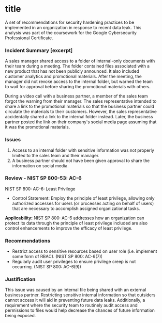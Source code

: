 # title
A set of recommendations for security hardening practices to be implemented in an organization in response to recent data leak. This analysis was part of the coursework for the Google Cybersecurity Professional Certificate.

### Incident Summary [excerpt]
A sales manager shared access to a folder of internal-only documents with their team during a meeting. The folder contained files associated with a new product that has not been publicly announced. It also included customer analytics and promotional materials. After the meeting, the manager did not revoke access to the internal folder, but warned the team to wait for approval before sharing the promotional materials with others.

During a video call with a business partner, a member of the sales team forgot the warning from their manager. The sales representative intended to share a link to the promotional materials so that the business partner could circulate the materials to their customers. However, the sales representative accidentally shared a link to the internal folder instead. Later, the business partner posted the link on their company's social media page assuming that it was the promotional materials.

### Issues
1. Access to an internal folder with sensitive information was not properly limited to the sales team and their manager.
2. A business partner should not have been given approval to share the information on social media.

### Review - NIST SP 800-53: AC-6
NIST SP 800: AC-6: Least Privilege
* Control Statement: Employ the principle of least privilege, allowing only authorized accesses for users (or processes acting on behalf of users) that are necessary to accomplish assigned organizational tasks.


**Applicability:** NIST SP 800: AC-6 addresses how an organization can protect its data through the principle of least privilege included are also control enhancements to improve the efficacy of least privilege.

### Recommendations
* Restrict access to sensitive resources based on user role (i.e. implement some form of RBAC). (NIST SP 800: AC-6(7))
* Regularly audit user privileges to ensure privilege creep is not occurring. (NIST SP 800: AC-6(9))


### Justification
This issue was caused by an internal file being shared with an external business partner. Restricting sensitive internal information so that outsiders cannot access it will aid in preventing future data leaks. Additionally, a requirement where the security team to routinely audit access and permissions to files would help decrease the chances of future information being exposed.

